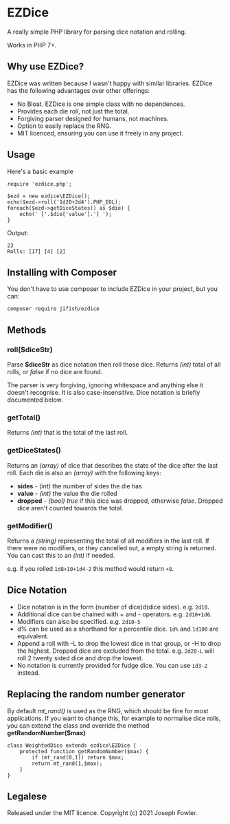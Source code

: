 # EZDice

A really simple PHP library for parsing dice notation and rolling.

Works in PHP 7+.

## Why use EZDice?

EZDice was written because I wasn't happy with similar libraries. EZDice has the following advantages over other offerings:

- No Bloat. EZDice is one simple class with no dependences.
- Provides each die roll, not just the total.
- Forgiving parser designed for humans, not machines.
- Option to easily replace the RNG.
- MIT licenced, ensuring you can use it freely in any project.

## Usage

Here's a basic example

```
require 'ezdice.php';

$ezd = new ezdice\EZDice();
echo($ezd->roll('1d20+2d4').PHP_EOL);
foreach($ezd->getDiceStates() as $die) {
    echo(' ['.$die['value'].'] ');
}
```

Output:
```
23
Rolls: [17] [4] [2]
```

## Installing with Composer

You don't have to use composer to include EZDice in your project, but you can:

`composer require jifish/ezdice`

## Methods

### roll($diceStr)

Parse **$diceStr** as dice notation then roll those dice. Returns *(int)* total of all rolls, or *false* if no dice are found.

The parser is very forgiving, ignoring whitespace and anything else it doesn't recognise. It is also case-insensitive. Dice notation is briefly documented below.

### getTotal()

Returns *(int)* that is the total of the last roll.

### getDiceStates()

Returns an *(array)* of dice that describes the state of the dice after the last roll. Each die is also an *(array)* with the following keys:

- **sides** - *(int)* the number of sides the die has
- **value** - *(int)* the value the die rolled
- **dropped** - *(bool)* *true* if this dice was dropped, otherwise *false*. Dropped dice aren't counted towards the total.

### getModifier()

Returns a *(string)* representing the total of all modifiers in the last roll. If there were no modifiers, or they cancelled out, a empty string is returned. You can cast this to an *(int)* if needed.

e.g. if you rolled `1d8+10+1d4-2` this method would return `+8`.

## Dice Notation

- Dice notation is in the form (number of dice)d(dice sides). e.g. `2d10`.
- Additional dice can be chained with + and - operators. e.g. `2d10+1d6`.
- Modifiers can also be specified. e.g. `2d10-5`
- d% can be used as a shorthand for a percentile dice. `1d%` and `1d100` are equivalent.
- Append a roll with -L to drop the lowest dice in that group, or -H to drop the highest. Dropped dice are excluded from the total. e.g. `2d20-L` will roll 2 twenty sided dice and drop the lowest.
- No notation is currently provided for fudge dice. You can use `1d3-2` instead.

## Replacing the random number generator

By default *mt_rand()* is used as the RNG, which should be fine for most applications. If you want to change this, for example to normalise dice rolls, you can extend the class and override the method **getRandomNumber($max)**

```
class WeightedDice extends ezdice\EZDice {
    protected function getRandomNumber($max) {
        if (mt_rand(0,1)) return $max;
        return mt_rand(1,$max);
    }
}
```

## Legalese

Released under the MIT licence. Copyright (c) 2021 Joseph Fowler.
